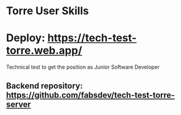 # Torre User Skills

# Deploy: https://tech-test-torre.web.app/

Technical test to get the position as Junior Software Developer

## Backend repository: https://github.com/fabsdev/tech-test-torre-server
